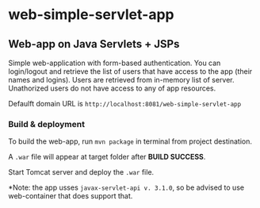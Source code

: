 # web-simple-servlet-app
## Web-app on Java Servlets + JSPs

Simple web-application with form-based authentication. You can login/logout and retrieve the list of users that have access to the app (their names and logins).
Users are retrieved from in-memory list of server. Unathorized users do not have access to any of app resources.

Defaulft domain URL is ```http://localhost:8081/web-simple-servlet-app```

### Build & deployment
To build the web-app, run ```mvn package``` in terminal from project destination.

A ```.war``` file will appear at target folder after **BUILD SUCCESS**.

Start Tomcat server and deploy the ```.war``` file.

*Note: the app usses ```javax-servlet-api v. 3.1.0```, so be advised to use web-container that does support that.
